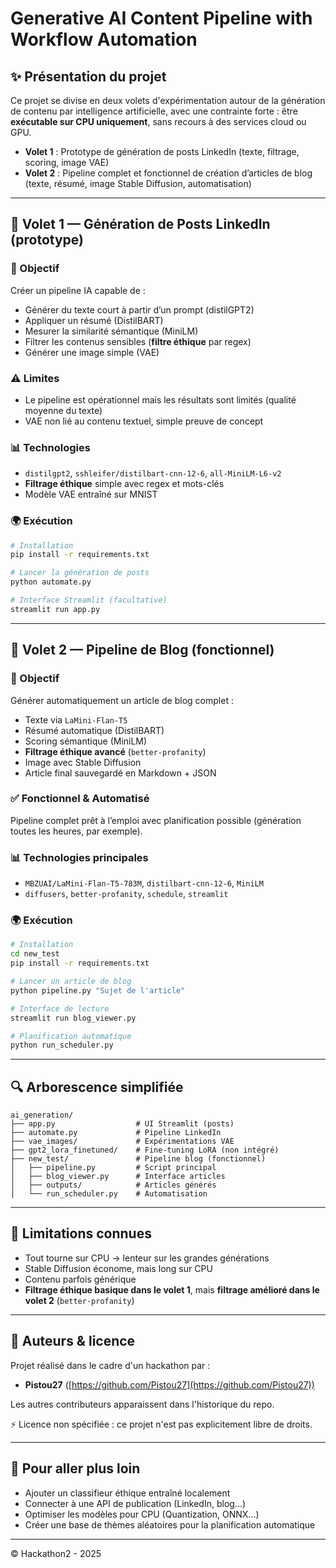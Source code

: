 # Generative AI Content Pipeline with Workflow Automation

## ✨ Présentation du projet

Ce projet se divise en deux volets d'expérimentation autour de la génération de contenu par intelligence artificielle, avec une contrainte forte : être **exécutable sur CPU uniquement**, sans recours à des services cloud ou GPU.

- **Volet 1** : Prototype de génération de posts LinkedIn (texte, filtrage, scoring, image VAE)
- **Volet 2** : Pipeline complet et fonctionnel de création d’articles de blog (texte, résumé, image Stable Diffusion, automatisation)

---

## 🔹 Volet 1 — Génération de Posts LinkedIn (prototype)

### 🌟 Objectif

Créer un pipeline IA capable de :

- Générer du texte court à partir d’un prompt (distilGPT2)
- Appliquer un résumé (DistilBART)
- Mesurer la similarité sémantique (MiniLM)
- Filtrer les contenus sensibles (**filtre éthique** par regex)
- Générer une image simple (VAE)

### ⚠️ Limites

- Le pipeline est opérationnel mais les résultats sont limités (qualité moyenne du texte)
- VAE non lié au contenu textuel, simple preuve de concept

### 📊 Technologies

- `distilgpt2`, `sshleifer/distilbart-cnn-12-6`, `all-MiniLM-L6-v2`
- **Filtrage éthique** simple avec regex et mots-clés
- Modèle VAE entraîné sur MNIST

### 🌍 Exécution

```bash
# Installation
pip install -r requirements.txt

# Lancer la génération de posts
python automate.py

# Interface Streamlit (facultative)
streamlit run app.py
```

---

## 🔹 Volet 2 — Pipeline de Blog (fonctionnel)

### 🌟 Objectif

Générer automatiquement un article de blog complet :

- Texte via `LaMini-Flan-T5`
- Résumé automatique (DistilBART)
- Scoring sémantique (MiniLM)
- **Filtrage éthique avancé** (`better-profanity`)
- Image avec Stable Diffusion
- Article final sauvegardé en Markdown + JSON

### ✅ Fonctionnel & Automatisé

Pipeline complet prêt à l’emploi avec planification possible (génération toutes les heures, par exemple).

### 📊 Technologies principales

- `MBZUAI/LaMini-Flan-T5-783M`, `distilbart-cnn-12-6`, `MiniLM`
- `diffusers`, `better-profanity`, `schedule`, `streamlit`

### 🌍 Exécution

```bash
# Installation
cd new_test
pip install -r requirements.txt

# Lancer un article de blog
python pipeline.py "Sujet de l'article"

# Interface de lecture
streamlit run blog_viewer.py

# Planification automatique
python run_scheduler.py
```

---

## 🔍 Arborescence simplifiée

```
ai_generation/
├── app.py                  # UI Streamlit (posts)
├── automate.py             # Pipeline LinkedIn
├── vae_images/             # Expérimentations VAE
├── gpt2_lora_finetuned/    # Fine-tuning LoRA (non intégré)
├── new_test/               # Pipeline blog (fonctionnel)
│   ├── pipeline.py         # Script principal
│   ├── blog_viewer.py      # Interface articles
│   ├── outputs/            # Articles générés
│   └── run_scheduler.py    # Automatisation
```

---

## 🚫 Limitations connues

- Tout tourne sur CPU → lenteur sur les grandes générations
- Stable Diffusion économe, mais long sur CPU
- Contenu parfois générique
- **Filtrage éthique basique dans le volet 1**, mais **filtrage amélioré dans le volet 2** (`better-profanity`)

---

## 💼 Auteurs & licence

Projet réalisé dans le cadre d'un hackathon par :

- **Pistou27** ([https://github.com/Pistou27](https://github.com/Pistou27))

Les autres contributeurs apparaissent dans l'historique du repo.

⚡ Licence non spécifiée : ce projet n'est pas explicitement libre de droits.

---

## 📄 Pour aller plus loin

- Ajouter un classifieur éthique entraîné localement
- Connecter à une API de publication (LinkedIn, blog...)
- Optimiser les modèles pour CPU (Quantization, ONNX...)
- Créer une base de thèmes aléatoires pour la planification automatique

---

© Hackathon2 - 2025

